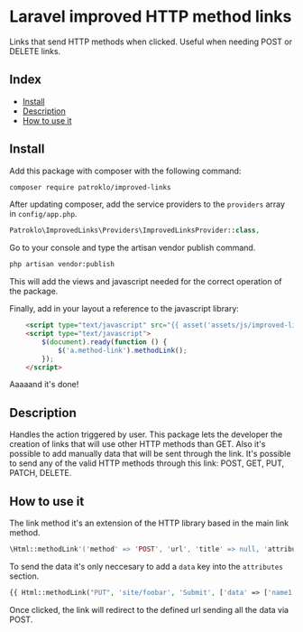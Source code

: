 # Laravel improved HTTP method links

Links that send HTTP methods when clicked. Useful when needing POST or DELETE links.

## Index

* [Install](#install)
* [Description](#description)
* [How to use it](#how-to-use-it)


## Install

Add this package with composer with the following command:

```bash
composer require patroklo/improved-links
```

After updating composer, add the service providers to the `providers` array in `config/app.php`.

```php
Patroklo\ImprovedLinks\Providers\ImprovedLinksProvider::class,
```

Go to your console and type the artisan vendor publish command.

```bash
php artisan vendor:publish
```

This will add the views and javascript needed for the correct operation of the package.

Finally, add in your layout a reference to the javascript library:

```html
    <script type="text/javascript" src="{{ asset('assets/js/improved-links.js') }}"></script>
    <script type="text/javascript">
        $(document).ready(function () {
            $('a.method-link').methodLink();
        });
    </script>
```

Aaaaand it's done! 


## Description

Handles the action triggered by user.
This package lets the developer the creation of links that will use other HTTP methods than GET. Also it's possible to add manually data that will be sent through the link.
It's possible to send any of the valid HTTP methods through this link: POST, GET, PUT, PATCH, DELETE.


## How to use it

The link method it's an extension of the HTTP library based in the main link method.

```php
\Html::methodLink'('method' => 'POST', 'url', 'title' => null, 'attributes' => [], 'secure' => null, 'escape' => true);
```

To send the data it's only neccesary to add a `data` key into the `attributes` section.

```php
{{ Html::methodLink("PUT", 'site/foobar', 'Submit', ['data' => ['name1' => 'value1', 'name2' => 'value2']]) }}
```

Once clicked, the link will redirect to the defined url sending all the data via POST.

